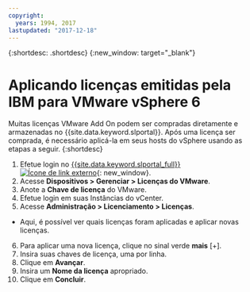 ```yaml
---
copyright:
  years: 1994, 2017
lastupdated: "2017-12-18"
---
```


{:shortdesc: .shortdesc}
{:new_window: target="_blank"}

# Aplicando licenças emitidas pela IBM para VMware vSphere 6 

Muitas licenças VMware Add On podem ser compradas diretamente e armazenadas no {{site.data.keyword.slportal}}. Após uma licença ser comprada, é necessário aplicá-la em seus hosts do vSphere usando as etapas a seguir.
{:shortdesc}

1. Efetue login no [{{site.data.keyword.slportal_full}} ![Ícone de link externo](../../icons/launch-glyph.svg "Ícone de link externo")](https://control.softlayer.com/){: new_window}.
2. Acesse **Dispositivos > Gerenciar > Licenças do VMware**.
3. Anote a **Chave de licença** do VMware.
4. Efetue login em suas Instâncias do vCenter.
5. Acesse **Administração > Licenciamento > Licenças**.
  * Aqui, é possível ver quais licenças foram aplicadas e aplicar novas licenças.
6. Para aplicar uma nova licença, clique no sinal verde **mais** [+].
7. Insira suas chaves de licença, uma por linha.
8. Clique em **Avançar**.
9. Insira um **Nome da licença** apropriado.
10. Clique em **Concluir**.
